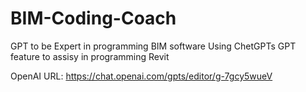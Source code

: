 # BIM-Coding-Coach
GPT to be Expert in programming BIM software
Using ChetGPTs GPT feature to assisy in programming Revit

OpenAI URL: https://chat.openai.com/gpts/editor/g-7gcy5wueV
